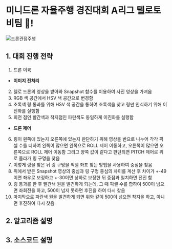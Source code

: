 # 미니드론 자율주행 경진대회 A리그 텔로토비팀 🚀!
  
![드론관점주행](/readmeFile/dronemission.gif) 
  
## 1. 대회 진행 전략

1. 드론 이륙
- **이미지 전처리**
2. 텔로 드론의 영상을 받아와 Snapshot 함수를 이용하여 사진 영상을 가져옴
3. RGB 색 공간에서 HSV 색 공간으로 변경함
4. 초록색 링 통과를 위해 HSV 색 공간을 통하여 초록색을 찾고 링만 인식하기 위해 이진화를 실행함
5. 회전 점인 빨간색과 착지점인 파란색도 동일하게 이진화를 실행함

- **드론 제어**

6. 링이 왼쪽에 있는지 오른쪽에 있는지 판단하기 위해 영상을 반으로 나누어 각각 픽셀 수를 더하여 왼쪽이 많으면 왼쪽으로 ROLL 제어 이동하고, 오른쪽이 많으면 오른쪽으로 ROLL 제어 이동함
그리고 양쪽 값이 같다고 판단되면 PITCH 제어로 위로 올라가 링 구멍을 찾음
7. 이렇게 링을 찾은 뒤 링 구멍을 픽셀 좌표 찾는 방법을 사용하여 중심을 찾음
8. 위에서 받은 Snapshot 영상의 중심과 링 구멍 중심의 차이를 계산 후 차이가 +-49이면 좌우로 보정하고 +-30이면 상하로 보정한 뒤 중점과 일치하면 전진 함
9. 링 통과를 한 후 빨간색 원을 발견하게 되는데, 그 때 픽셀 수를 합하여 500이 넘으면 좌회전을 하고, 500이 넘지 못하면 후진을 하여 다시 찾음
10. 마지막으로 파란색 원을 발견하게 되면 위와 같이 500이 넘으면 착지을 하고, 아니면 후진하여 다시 찾음
  
## 2. 알고리즘 설명

## 3. 소스코드 설명
